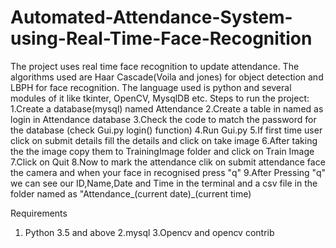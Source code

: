 # Automated-Attendance-System-using-Real-Time-Face-Recognition
The project uses real time face recognition to update attendance. The algorithms used are Haar Cascade(Voila and jones) for object detection and LBPH for face recognition. The language used is python and several modules of it like tkinter, OpenCV, MysqlDB etc.
Steps to run the project:
1.Create a database(mysql) named Attendance
2.Create a table in named as login in Attendance database
3.Check the code to match the password for the database (check Gui.py login() function)
4.Run Gui.py
5.If first time user click on submit details fill the details and click on take image
6.After taking the the image copy them to TrainingImage folder and click on Train Image
7.Click on Quit
8.Now to mark the attendance clik on submit attendance face the camera and when your face in recognised press "q"
9.After Pressing "q" we can see our ID,Name,Date and Time in the terminal and a csv file in the folder named as "Attendance_(current date)_(current time)

Requirements
1. Python 3.5 and above
2.mysql
3.Opencv and opencv contrib
